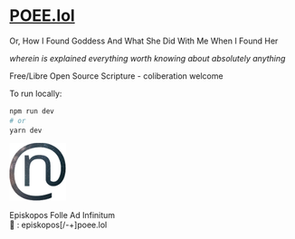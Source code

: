 # [POEE.lol](https://poee.lol)

Or, How I Found Goddess And What She Did With Me When I Found Her

_wherein is explained everything worth knowing about absolutely anything_

Free/Libre Open Source Scripture - coliberation welcome

To run locally:

```bash
npm run dev
# or
yarn dev
```

![Folle](public/image/inf.sm.png)

Episkopos Folle Ad Infinitum
<br>📧 : episkopos[/-\+]poee.lol